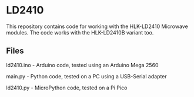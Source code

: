 # LD2410

This repository contains code for working with the HLK-LD2410 Microwave modules. The code works with the HLK-LD2410B variant too.

## Files

ld2410.ino - Arduino code, tested using an Arduino Mega 2560

main.py - Python code, tested on a PC using a USB-Serial adapter

ld2410.py - MicroPython code, tested on a Pi Pico

